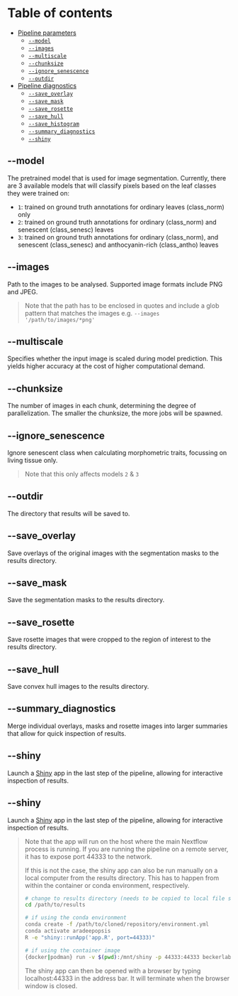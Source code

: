 # Table of contents

* [Pipeline parameters](#main)
    * [`--model`](#--model)
    * [`--images`](#--images)
    * [`--multiscale`](#--multiscale)
    * [`--chunksize`](#--chunksize)
    * [`--ignore_senescence`](#--ignore_senescence)
    * [`--outdir`](#--outdir)
* [Pipeline diagnostics](#diagnostics)
    * [`--save_overlay`](#--save_overlay)
    * [`--save_mask`](#--save_mask)
    * [`--save_rosette`](#--save_rosette)
    * [`--save_hull`](#--save_hull)
    * [`--save_histogram`](#--save_histogram)
    * [`--summary_diagnostics`](#--summary_diagnostics)
    * [`--shiny`](#--shiny)

## --model <Integer>

The pretrained model that is used for image segmentation. Currently, there are 3 available models that will classify pixels based on the leaf classes they were trained on:

* `1`: trained on ground truth annotations for ordinary leaves (class_norm) only
* `2`: trained on ground truth annotations for ordinary (class_norm) and senescent (class_senesc) leaves
* `3`: trained on ground truth annotations for ordinary (class_norm), and senescent (class_senesc) and anthocyanin-rich (class_antho) leaves

## --images <Path>

Path to the images to be analysed. Supported image formats include PNG and JPEG.

> Note that the path has to be enclosed in quotes and include a glob pattern that matches the images e.g. `--images '/path/to/images/*png'`

## --multiscale <Boolean>

Specifies whether the input image is scaled during model prediction. This yields higher accuracy at the cost of higher computational demand.

## --chunksize <Integer>

The number of images in each chunk, determining the degree of parallelization.
The smaller the chunksize, the more jobs will be spawned.

## --ignore_senescence <Boolean>

Ignore senescent class when calculating morphometric traits, focussing on living tissue only.

> Note that this only affects models `2` & `3` 

## --outdir <Integer>

The directory that results will be saved to.

## --save_overlay <Boolean>

Save overlays of the original images with the segmentation masks to the results directory.

## --save_mask <Boolean>

Save the segmentation masks to the results directory.

## --save_rosette <Boolean>

Save rosette images that were cropped to the region of interest to the results directory.

## --save_hull <Boolean>

Save convex hull images to the results directory.

## --summary_diagnostics <Boolean>

Merge individual overlays, masks and rosette images into larger summaries that allow for quick inspection of results.

## --shiny <Boolean>

Launch a [Shiny](https://shiny.rstudio.com/) app in the last step of the pipeline, allowing for interactive inspection of results. 

## --shiny <Boolean>

Launch a [Shiny](https://shiny.rstudio.com/) app in the last step of the pipeline, allowing for interactive inspection of results. 

> Note that the app will run on the host where the main Nextflow process is running.
> If you are running the pipeline on a remote server, it has to expose port 44333 to the network.
>
> If this is not the case, the shiny app can also be run manually on a local computer from the results directory.
> This has to happen from within the container or conda environment, respectively.
> ```bash
> # change to results directory (needs to be copied to local file system first)
> cd /path/to/results
>
> # if using the conda environment
> conda create -f /path/to/cloned/repository/environment.yml
> conda activate aradeepopsis
> R -e "shiny::runApp('app.R', port=44333)"
>
> # if using the container image
> {docker|podman} run -v $(pwd):/mnt/shiny -p 44333:44333 beckerlab/aradeepopsis:latest R -e "shiny::runApp('/mnt/shiny/app.R', port=44333, host='0.0.0.0')"
> ```
> The shiny app can then be opened with a browser by typing localhost:44333 in the address bar. It will terminate when the browser window is closed.